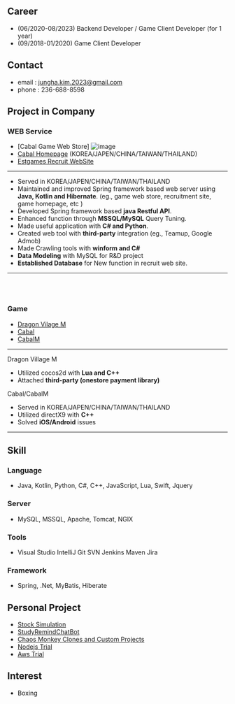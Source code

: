 ## Career
- (06/2020-08/2023) Backend Developer / Game Client Developer (for 1 year)
- (09/2018-01/2020) Game Client Developer

## Contact
- email : jungha.kim.2023@gmail.com
- phone : 236-688-8598

## Project in Company
### WEB Service
- [Cabal Game Web Store]
  ![image](https://github.com/junghakim2023/junghakim2023/assets/150854918/dcefab34-e6fd-4de4-b8d2-11440dfb6077)
- [Cabal Homepage](https://cabal.estgames.com/main) (KOREA/JAPEN/CHINA/TAIWAN/THAILAND)
- [Estgames Recruit WebSite](https://recruit.estgames.co.kr/recruitBoard/list)
***
- Served in KOREA/JAPEN/CHINA/TAIWAN/THAILAND
- Maintained and improved Spring framework based web server using **Java, Kotlin and Hibernate**. (eg., game web store, recruitment site, game homepage, etc )
- Developed Spring framework based **java Restful API**.
- Enhanced function through **MSSQL/MySQL** Query Tuning.
- Made useful application with **C# and Python**.
- Created web tool with **third-party** integration (eg., Teamup, Google Admob)
- Made Crawling tools with **winform and C#**
- **Data Modeling** with MySQL for R&D project
- **Established Database** for New function in recruit web site.
***

<br>
<br>

### Game
- [Dragon Vilage M](https://play.google.com/store/apps/details?id=com.perplelab.dragonvillagem.kr&hl=en_US&pli=1)
- [Cabal](https://cabal.playthisgame.com/en) 
- [CabalM](https://play.google.com/store/apps/details?id=com.estgames.cm.us&hl=en_US)
***
Dragon Village M
- Utilized cocos2d with **Lua and C++**
- Attached **third-party (onestore payment library)**
  
Cabal/CabalM
- Served in KOREA/JAPEN/CHINA/TAIWAN/THAILAND
- Utilized directX9 with **C++**
- Solved **iOS/Android** issues
***
## Skill

### Language
- Java,  Kotlin,  Python,  C#,  C++,   JavaScript,  Lua,  Swift,  Jquery

### Server
- MySQL,  MSSQL,  Apache,  Tomcat,  NGIX
    
### Tools
- Visual Studio  IntelliJ  Git  SVN Jenkins Maven Jira

### Framework
- Spring,  .Net,  MyBatis, Hiberate


## Personal Project
- [Stock Simulation](https://github.com/junghakim2023/StockSimulation)
- [StudyRemindChatBot](https://github.com/junghakim2023/StudyRemindChatBot)
- [Chaos Monkey Clones and Custom Projects](https://github.com/junghakim2023/ChaosMonkeyClone)
- [Nodejs Trial](https://github.com/junghakim2023/Trial_Nodejs)
- [Aws Trial](https://github.com/junghakim2023/Trial_Aws)


## Interest
- Boxing

